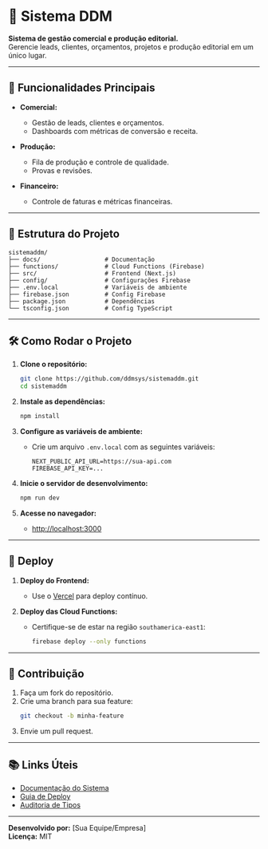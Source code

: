 # 📘 Sistema DDM

**Sistema de gestão comercial e produção editorial.**  
Gerencie leads, clientes, orçamentos, projetos e produção editorial em um único lugar.

---

## 🚀 Funcionalidades Principais

- **Comercial:**
  - Gestão de leads, clientes e orçamentos.
  - Dashboards com métricas de conversão e receita.

- **Produção:**
  - Fila de produção e controle de qualidade.
  - Provas e revisões.

- **Financeiro:**
  - Controle de faturas e métricas financeiras.

---

## 📂 Estrutura do Projeto

```plaintext
sistemaddm/
├── docs/                  # Documentação
├── functions/             # Cloud Functions (Firebase)
├── src/                   # Frontend (Next.js)
├── config/                # Configurações Firebase
├── .env.local             # Variáveis de ambiente
├── firebase.json          # Config Firebase
├── package.json           # Dependências
└── tsconfig.json          # Config TypeScript
```

---

## 🛠️ Como Rodar o Projeto

1. **Clone o repositório:**

   ```bash
   git clone https://github.com/ddmsys/sistemaddm.git
   cd sistemaddm
   ```

2. **Instale as dependências:**

   ```bash
   npm install
   ```

3. **Configure as variáveis de ambiente:**
   - Crie um arquivo `.env.local` com as seguintes variáveis:
     ```env
     NEXT_PUBLIC_API_URL=https://sua-api.com
     FIREBASE_API_KEY=...
     ```

4. **Inicie o servidor de desenvolvimento:**

   ```bash
   npm run dev
   ```

5. **Acesse no navegador:**
   - [http://localhost:3000](http://localhost:3000)

---

## 🚀 Deploy

1. **Deploy do Frontend:**
   - Use o [Vercel](https://vercel.com) para deploy contínuo.

2. **Deploy das Cloud Functions:**
   - Certifique-se de estar na região `southamerica-east1`:
     ```bash
     firebase deploy --only functions
     ```

---

## 🤝 Contribuição

1. Faça um fork do repositório.
2. Crie uma branch para sua feature:
   ```bash
   git checkout -b minha-feature
   ```
3. Envie um pull request.

---

## 📚 Links Úteis

- [Documentação do Sistema](docs/README.md)
- [Guia de Deploy](docs/Progress/GUIA-DEPLOY-BUDGETS.md)
- [Auditoria de Tipos](docs/Progress/AUDITORIA-TYPES-2025-10-14.md)

---

**Desenvolvido por:** [Sua Equipe/Empresa]  
**Licença:** MIT
